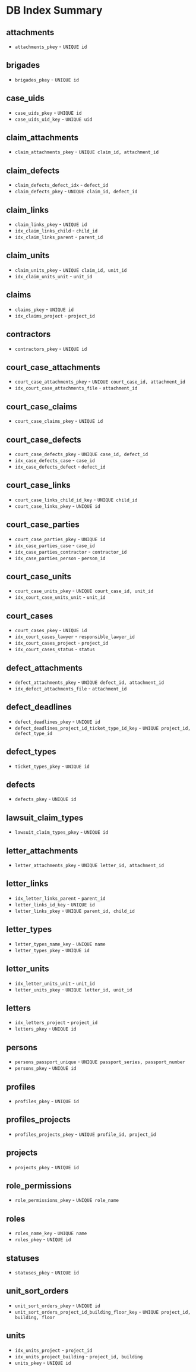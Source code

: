 # DB Index Summary

## attachments
- `attachments_pkey` - `UNIQUE id`

## brigades
- `brigades_pkey` - `UNIQUE id`

## case_uids
- `case_uids_pkey` - `UNIQUE id`
- `case_uids_uid_key` - `UNIQUE uid`

## claim_attachments
- `claim_attachments_pkey` - `UNIQUE claim_id, attachment_id`

## claim_defects
- `claim_defects_defect_idx` - `defect_id`
- `claim_defects_pkey` - `UNIQUE claim_id, defect_id`

## claim_links
- `claim_links_pkey` - `UNIQUE id`
- `idx_claim_links_child` - `child_id`
- `idx_claim_links_parent` - `parent_id`

## claim_units
- `claim_units_pkey` - `UNIQUE claim_id, unit_id`
- `idx_claim_units_unit` - `unit_id`

## claims
- `claims_pkey` - `UNIQUE id`
- `idx_claims_project` - `project_id`

## contractors
- `contractors_pkey` - `UNIQUE id`

## court_case_attachments
- `court_case_attachments_pkey` - `UNIQUE court_case_id, attachment_id`
- `idx_court_case_attachments_file` - `attachment_id`

## court_case_claims
- `court_case_claims_pkey` - `UNIQUE id`

## court_case_defects
- `court_case_defects_pkey` - `UNIQUE case_id, defect_id`
- `idx_case_defects_case` - `case_id`
- `idx_case_defects_defect` - `defect_id`

## court_case_links
- `court_case_links_child_id_key` - `UNIQUE child_id`
- `court_case_links_pkey` - `UNIQUE id`

## court_case_parties
- `court_case_parties_pkey` - `UNIQUE id`
- `idx_case_parties_case` - `case_id`
- `idx_case_parties_contractor` - `contractor_id`
- `idx_case_parties_person` - `person_id`

## court_case_units
- `court_case_units_pkey` - `UNIQUE court_case_id, unit_id`
- `idx_court_case_units_unit` - `unit_id`

## court_cases
- `court_cases_pkey` - `UNIQUE id`
- `idx_court_cases_lawyer` - `responsible_lawyer_id`
- `idx_court_cases_project` - `project_id`
- `idx_court_cases_status` - `status`

## defect_attachments
- `defect_attachments_pkey` - `UNIQUE defect_id, attachment_id`
- `idx_defect_attachments_file` - `attachment_id`

## defect_deadlines
- `defect_deadlines_pkey` - `UNIQUE id`
- `defect_deadlines_project_id_ticket_type_id_key` - `UNIQUE project_id, defect_type_id`
## defect_types
- `ticket_types_pkey` - `UNIQUE id`

## defects
- `defects_pkey` - `UNIQUE id`

## lawsuit_claim_types
- `lawsuit_claim_types_pkey` - `UNIQUE id`

## letter_attachments
- `letter_attachments_pkey` - `UNIQUE letter_id, attachment_id`

## letter_links
- `idx_letter_links_parent` - `parent_id`
- `letter_links_id_key` - `UNIQUE id`
- `letter_links_pkey` - `UNIQUE parent_id, child_id`

## letter_types
- `letter_types_name_key` - `UNIQUE name`
- `letter_types_pkey` - `UNIQUE id`

## letter_units
- `idx_letter_units_unit` - `unit_id`
- `letter_units_pkey` - `UNIQUE letter_id, unit_id`

## letters
- `idx_letters_project` - `project_id`
- `letters_pkey` - `UNIQUE id`

## persons
- `persons_passport_unique` - `UNIQUE passport_series, passport_number`
- `persons_pkey` - `UNIQUE id`

## profiles
- `profiles_pkey` - `UNIQUE id`

## profiles_projects
- `profiles_projects_pkey` - `UNIQUE profile_id, project_id`

## projects
- `projects_pkey` - `UNIQUE id`

## role_permissions
- `role_permissions_pkey` - `UNIQUE role_name`

## roles
- `roles_name_key` - `UNIQUE name`
- `roles_pkey` - `UNIQUE id`

## statuses
- `statuses_pkey` - `UNIQUE id`

## unit_sort_orders
- `unit_sort_orders_pkey` - `UNIQUE id`
- `unit_sort_orders_project_id_building_floor_key` - `UNIQUE project_id, building, floor`

## units
- `idx_units_project` - `project_id`
- `idx_units_project_building` - `project_id, building`
- `units_pkey` - `UNIQUE id`

